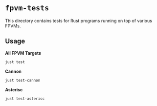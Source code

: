 # `fpvm-tests`

This directory contains tests for Rust programs running on top of various FPVMs.

## Usage

**All FPVM Targets**

```sh
just test
```

**Cannon**

```sh
just test-cannon
```

**Asterisc**

```sh
just test-asterisc
```

